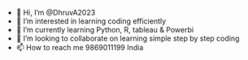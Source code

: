 - 👋 Hi, I’m @DhruvA2023
- 👀 I’m interested in learning coding efficiently
- 🌱 I’m currently learning Python, R, tableau & Powerbi
- 💞️ I’m looking to collaborate on learning simple step by step coding
- 📫 How to reach me 9869011199 India

<!---
DhruvA2023/DhruvA2023 is a ✨ special ✨ repository because its `README.md` (this file) appears on your GitHub profile.
You can click the Preview link to take a look at your changes.
--->
